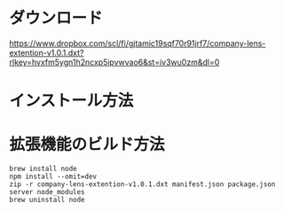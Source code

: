 # ダウンロード
https://www.dropbox.com/scl/fi/gjtamic19sqf70r91jrf7/company-lens-extention-v1.0.1.dxt?rlkey=hvxfm5ygn1h2ncxp5ipvwvao6&st=iv3wu0zm&dl=0

# インストール方法

# 拡張機能のビルド方法
```
brew install node
npm install --omit=dev
zip -r company-lens-extention-v1.0.1.dxt manifest.json package.json server node_modules
brew uninstall node
```
